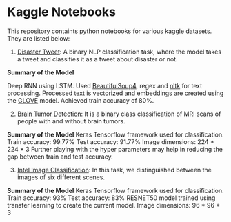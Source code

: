 # Kaggle Notebooks

This repository containts python notebooks for various kaggle datasets. They are listed below:

1. [Disaster Tweet](https://www.kaggle.com/c/nlp-getting-started): A binary NLP classification task, where the model takes a tweet and classifies it as a tweet about disaster or not.

**Summary of the Model**

Deep RNN using LSTM.
Used [BeautifulSoup4](https://pypi.org/project/beautifulsoup4/), regex and [nltk](https://pypi.org/project/nltk/) for text processing.
Processed text is vectorized and embeddings are created using the [GLOVE](https://nlp.stanford.edu/data/glove.6B.zip) model.
Achieved train accuracy of 80%.

2. [Brain Tumor Detection](https://www.kaggle.com/jakeshbohaju/brain-tumor): It is a binary class classification of MRI scans of people with and without brain tumors. 

**Summary of the Model**
Keras Tensorflow framework used for classification. Train accuracy: 99.77% Test accuracy: 91.77%
Image dimensions: 224 * 224 * 3
Further playing with the hyper parameters may help in reducing the gap between train and test accuracy.

3. [Intel Image Classification](https://www.kaggle.com/puneet6060/intel-image-classification): In this task, we distinguished between the images of six different scenes. 

**Summary of the Model**
Keras Tensorflow framework used for classification.
  Train accuracy: 93%
  Test accuracy: 83%
RESNET50 model trained using transfer learning to create the current model.
Image dimensions: 96 * 96 * 3
